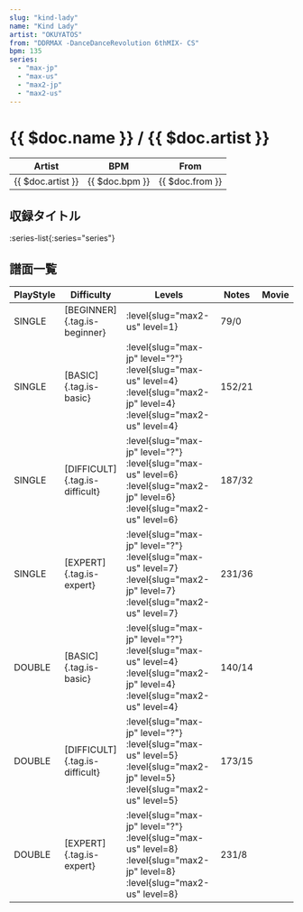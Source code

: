 ```yaml
---
slug: "kind-lady"
name: "Kind Lady"
artist: "OKUYATOS"
from: "DDRMAX -DanceDanceRevolution 6thMIX- CS"
bpm: 135
series:
  - "max-jp"
  - "max-us"
  - "max2-jp"
  - "max2-us"
---
```


# {{ $doc.name }} / {{ $doc.artist }}

|Artist|BPM|From|
|------|---|----|
|{{ $doc.artist }}|{{ $doc.bpm }}|{{ $doc.from }}|

## 収録タイトル

:series-list{:series="series"}

## 譜面一覧

|PlayStyle|Difficulty|Levels|Notes|Movie|
|---------|----------|------|-----|-----|
|SINGLE|[BEGINNER]{.tag.is-beginner}|<div class="field is-grouped is-grouped-multiline">:level{slug="max2-us" level=1}</div>|79/0||
|SINGLE|[BASIC]{.tag.is-basic}|<div class="field is-grouped is-grouped-multiline">:level{slug="max-jp" level="?"} :level{slug="max-us" level=4} :level{slug="max2-jp" level=4} :level{slug="max2-us" level=4}</div>|152/21||
|SINGLE|[DIFFICULT]{.tag.is-difficult}|<div class="field is-grouped is-grouped-multiline">:level{slug="max-jp" level="?"} :level{slug="max-us" level=6} :level{slug="max2-jp" level=6} :level{slug="max2-us" level=6}</div>|187/32||
|SINGLE|[EXPERT]{.tag.is-expert}|<div class="field is-grouped is-grouped-multiline">:level{slug="max-jp" level="?"} :level{slug="max-us" level=7} :level{slug="max2-jp" level=7} :level{slug="max2-us" level=7}</div>|231/36||
|DOUBLE|[BASIC]{.tag.is-basic}|<div class="field is-grouped is-grouped-multiline">:level{slug="max-jp" level="?"} :level{slug="max-us" level=4} :level{slug="max2-jp" level=4} :level{slug="max2-us" level=4}</div>|140/14||
|DOUBLE|[DIFFICULT]{.tag.is-difficult}|<div class="field is-grouped is-grouped-multiline">:level{slug="max-jp" level="?"} :level{slug="max-us" level=5} :level{slug="max2-jp" level=5} :level{slug="max2-us" level=5}</div>|173/15||
|DOUBLE|[EXPERT]{.tag.is-expert}|<div class="field is-grouped is-grouped-multiline">:level{slug="max-jp" level="?"} :level{slug="max-us" level=8} :level{slug="max2-jp" level=8} :level{slug="max2-us" level=8}</div>|231/8||
